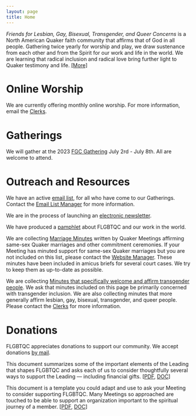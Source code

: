 ```yaml
---
layout: page
title: Home
---
```


_Friends for Lesbian, Gay, Bisexual, Transgender, and Queer Concerns_ is a North American Quaker faith community that affirms that of God in all people. Gathering twice yearly for worship and play, we draw sustenance from each other and from the Spirit for our work and life in the world. We are learning that radical inclusion and radical love bring further light to Quaker testimony and life. [[More]](/about)

# Online Worship
We are currently offering monthly online worship. For more information, email the [Clerks](mailto:{{layout.clerks.email}}).

# Gatherings
We will gather at the 2023 [FGC Gathering](https://www.fgcquaker.org/fgcprograms/the-gathering/) July 2rd - July 8th. All are welcome to attend.

# Outreach and Resources
We have an active [email list](/resources#listserv), for all who have come to our Gatherings. Contact the [Email List Manager](mailto:{{layout.email_list_manager.email}}) for more information.

We are in the process of launching an [electronic newsletter](/resources#newsletter).

We have produced a [pamphlet](/resources#pamphlet) about FLGBTQC and our work in the world.

We are collecting [Marriage Minutes](/resources#marriageminutes) written by Quaker Meetings affirming same-sex Quaker marriages and other commitment ceremonies.  If your Meeting has minuted support for same-sex Quaker marriages but you are not included on this list, please contact the [Website Manager](mailto:{{layout.website_manager.email}}). These minutes have been included in amicus briefs for several court cases. We try to keep them as up-to-date as possible.

We are collecting [Minutes that specifically welcome and affirm transgender people](/resources#transminutes). We ask that minutes included on this page be primarily concerned with transgender inclusion.  We are also collecting minutes that more generally affirm lesbian, gay, bisexual, transgender, and queer people. Please contact the [Clerks](mailto:{{layout.clerks.email}}) for more information.
    
# Donations
FLGBTQC appreciates donations to support our community.  We accept donations [by mail](/donate).

This document summarizes some of the important elements of the Leading that shapes FLGBTQC and asks each of us to consider thoughtfully several ways to support the Leading &mdash; including financial gifts. [[PDF](/docs/donate/2009AppealActionFinances.pdf), [DOC](/docs/donate/2009AppealActionFinances.doc)]

This document is a template you could adapt and use to ask your Meeting to consider supporting FLGBTQC. Many Meetings so approached are touched to be able to support an organization important to the spiritual journey of a member. [[PDF](/docs/donate/2009MeetingRequest.pdf), [DOC](/docs/donate/2009MeetingRequest.doc)]
